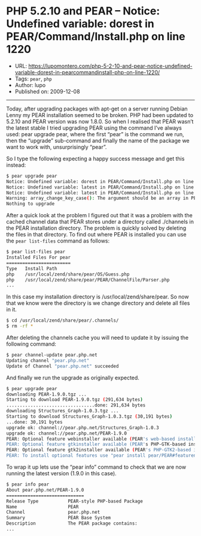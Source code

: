 # PHP 5.2.10 and PEAR – Notice: Undefined variable: dorest in PEAR/Command/Install.php on line 1220

* URL: https://lupomontero.com/php-5-2-10-and-pear-notice-undefined-variable-dorest-in-pearcommandinstall-php-on-line-1220/
* Tags: `pear`, `php`
* Author: lupo
* Published on: 2009-12-08

***

Today, after upgrading packages with apt-get on a server running Debian Lenny my
PEAR installation seemed to be broken. PHP had been updated to 5.2.10 and PEAR
version was now 1.8.0. So when I realised that PEAR wasn’t the latest stable I
tried upgrading PEAR using the command I’ve always used: pear upgrade pear,
where the first “pear” is the command we run, then the “upgrade” sub-command and
finally the name of the package we want to work with, unsurprisingly “pear”.

So I type the following expecting a happy success message and get this instead:

```sh
$ pear upgrade pear
Notice: Undefined variable: dorest in PEAR/Command/Install.php on line 1220
Notice: Undefined variable: latest in PEAR/Command/Install.php on line 1228
Notice: Undefined variable: latest in PEAR/Command/Install.php on line 1234
Warning: array_change_key_case(): The argument should be an array in PEAR/Command/Install.php on line 1234
Nothing to upgrade
```

After a quick look at the problem I figured out that it was a problem with the
cached channel data that PEAR stores under a directory called ./channels in the
PEAR installation directory. The problem is quickly solved by deleting the files
in that directory. To find out where PEAR is installed you can use the
`pear list-files` command as follows:

```sh
$ pear list-files pear
Installed Files For pear
========================
Type   Install Path
php    /usr/local/zend/share/pear/OS/Guess.php
php    /usr/local/zend/share/pear/PEAR/ChannelFile/Parser.php
...
```

In this case my installation directory is /usr/local/zend/share/pear. So now
that we know were the directory is we change directory and delete all files in
it.

```sh
$ cd /usr/local/zend/share/pear/.channels/
$ rm -rf *
```

After deleting the channels cache you will need to update it by issuing the
following command:

```sh
$ pear channel-update pear.php.net
Updating channel "pear.php.net"
Update of Channel "pear.php.net" succeeded
```

And finally we run the upgrade as originally expected.

```sh
$ pear upgrade pear
downloading PEAR-1.9.0.tgz ...
Starting to download PEAR-1.9.0.tgz (291,634 bytes)
.................................done: 291,634 bytes
downloading Structures_Graph-1.0.3.tgz ...
Starting to download Structures_Graph-1.0.3.tgz (30,191 bytes)
...done: 30,191 bytes
upgrade ok: channel://pear.php.net/Structures_Graph-1.0.3
upgrade ok: channel://pear.php.net/PEAR-1.9.0
PEAR: Optional feature webinstaller available (PEAR's web-based installer)
PEAR: Optional feature gtkinstaller available (PEAR's PHP-GTK-based installer)
PEAR: Optional feature gtk2installer available (PEAR's PHP-GTK2-based installer)
PEAR: To install optional features use "pear install pear/PEAR#featurename"
```

To wrap it up lets use the “pear info” command to check that we are now running
the latest version (1.9.0 in this case).

```sh
$ pear info pear
About pear.php.net/PEAR-1.9.0
=============================
Release Type           PEAR-style PHP-based Package
Name                   PEAR
Channel                pear.php.net
Summary                PEAR Base System
Description            The PEAR package contains:
...
```
